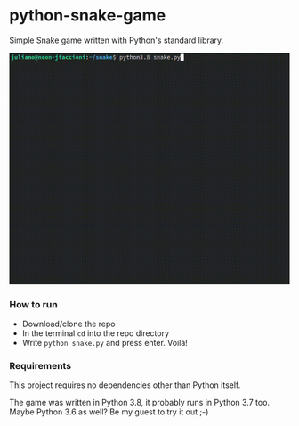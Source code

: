 # python-snake-game
Simple Snake game written with Python's standard library.

![](snake.gif)

### How to run

* Download/clone the repo
* In the terminal `cd` into the repo directory
* Write `python snake.py` and press enter. Voilà!

### Requirements
This project requires no dependencies other than Python itself.

The game was written in Python 3.8, it probably runs in Python 3.7 too. Maybe Python 3.6 as well? Be my guest to try it out ;-)
